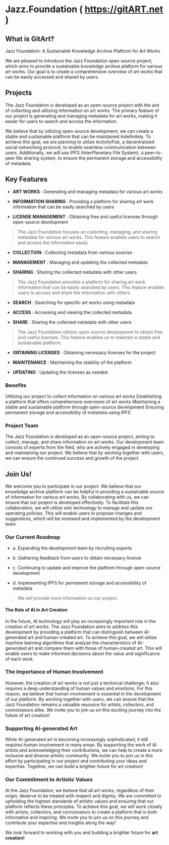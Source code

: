 # Jazz.Foundation ( https://gitART.net )

## What is GitArt?

Jazz Foundation: A Sustainable Knowledge Archive Platform for Art Works

We are pleased to introduce the Jazz Foundation open-source project, 
which aims to provide a sustainable knowledge archive platform for various art works. 
Our goal is to create a comprehensive overview of art works that can be easily accessed and shared by users.

## Projects

The Jazz Foundation is developed as an open-source project with the aim of collecting and utilizing information on art works. 
The primary feature of our project is generating and managing metadata for art works,
making it easier for users to search and access the information.

We believe that by utilizing open-source development, 
we can create a stable and sustainable platform that can be maintained indefinitely. 
To achieve this goal, we are planning to utilize ActivityPub, 
a decentralized social networking protocol, 
to enable seamless communication between users. 
Additionally, we will use IPFS (InterPlanetary File System), 
a peer-to-peer file sharing system, 
to ensure the permanent storage and accessibility of metadata.


## Key Features



+ **ART WORKS** : Generating and managing metadata for various art works

+ **INFORMATION SHARING** : Providing a platform for sharing art work information that can be easily searched by users

+ **LICENSE MANAGEMENT** : Obtaining free and useful licenses through open-source development

>
> The Jazz Foundation focuses on collecting, managing, and sharing metadata for various art works. 
> This feature enables users to search and access the information easily.
>

+ **COLLECTION** : Collecting metadata from various sources

+ **MANAGEMENT** : Managing and updating the collected metadata

+ **SHARING** : Sharing the collected metadata with other users

> The Jazz Foundation provides a platform for sharing art work information that can be easily searched by users. 
> This feature enables users to access and share the information with others.



+ **SEARCH** : Searching for specific art works using metadata

+ **ACCESS** : Accessing and viewing the collected metadata

+ **SHARE** : Sharing the collected metadata with other users

> The Jazz Foundation utilizes open-source development to obtain free and useful licenses. 
> This feature enables us to maintain a stable and sustainable platform.



+ **OBTAINING LICENSES** : Obtaining necessary licenses for the project

+ **MAINTENANCE** : Maintaining the stability of the platform

+ **UPDATING** : Updating the licenses as needed


### Benefits

Utilizing our project to collect information on various art works
Establishing a platform that offers comprehensive overviews of art works
Maintaining a stable and sustainable platform through open-source development
Ensuring permanent storage and accessibility of metadata using IPFS

### Project Team

The Jazz Foundation is developed as an open-source project, aiming to collect, manage, and share information on art works. 
Our development team consists of experts from the field, who are actively engaged in developing and maintaining our project.
We believe that by working together with users, we can ensure the continued success and growth of the project.

## Join Us!

We welcome you to participate in our project. 
We believe that our knowledge archive platform can be helpful in providing a sustainable source of information for various art works. 
By collaborating with us, we can ensure that our project is developed effectively.
To facilitate this collaboration, we will utilize wiki technology to manage and update our operating policies. 
This will enable users to propose changes and suggestions, which will be reviewed and implemented by the development team.

### Our Current Roadmap

* a. Expanding the development team by recruiting experts

* b. Gathering feedback from users to obtain necessary license

* c. Continuing to update and improve the platform through open-source development

* d. Implementing IPFS for permanent storage and accessibility of metadata

> We will provide more information on our project.

#### The Role of AI in Art Creation
In the future, AI technology will play an increasingly important role in the creation of art works. 
The Jazz Foundation aims to address this development by providing a platform that can distinguish between AI-generated art and human-created art.
To achieve this goal, we will utilize machine learning algorithms that analyze the characteristics of AI-generated art and compare them with those of human-created art. 
This will enable users to make informed decisions about the value and significance of each work.

### The Importance of Human Involvement

However, the creation of art works is not just a technical challenge; it also requires a deep understanding of human values and emotions. 
For this reason, we believe that human involvement is essential in the development of our platform.
By working together with users, we can ensure that the Jazz Foundation remains a valuable resource for artists, collectors, and connoisseurs alike. 
We invite you to join us on this exciting journey into the future of art creation!
 
### Supporting AI-generated Art

While AI-generated art is becoming increasingly sophisticated, it still requires human involvement in many areas. 
By supporting the work of AI artists and acknowledging their contributions, we can help to create a more inclusive and diverse artistic community.
We invite you to join us in this effort by participating in our project and contributing your ideas and expertise. 
Together, we can build a brighter future for art creation!

### Our Commitment to Artistic Values

At the Jazz Foundation, we believe that all art works, regardless of their origin, deserve to be treated with respect and dignity. 
We are committed to upholding the highest standards of artistic values and ensuring that our platform reflects these principles.
To achieve this goal, we will work closely with artists, collectors, and connoisseurs to create a platform that is both informative and inspiring. 
We invite you to join us on this journey and contribute your expertise and insights along the way!
 
We look forward to working with you and building a brighter future for **art creation!**
